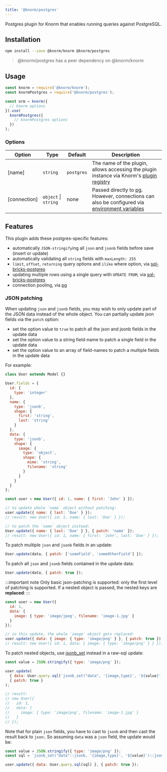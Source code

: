 ```yaml
---
title: '@knorm/postgres'
---
```


Postgres plugin for Knorm that enables running queries against PostgreSQL.

## Installation

```bash
npm install --save @knorm/knorm @knorm/postgres
```

> @knorm/postgres has a peer dependency on @knorm/knorm

## Usage

```js
const knorm = require('@knorm/knorm');
const knormPostgres = require('@knorm/postgres');

const orm = knorm({
  // knorm options
}).use(
  knormPostgres({
    // knormPostgres options
  })
);
```

### Options

| Option       | Type                 | Default    | Description                                                                                                                                                                                                                    |
| ------------ | -------------------- | ---------- | ------------------------------------------------------------------------------------------------------------------------------------------------------------------------------------------------------------------------------ |
| [name]       | `string`             | `postgres` | The name of the plugin, allows accessing the plugin instance via Knorm's [plugin registry](/api.md#knorm-plugins-object)                                                                                                       |
| [connection] | `object` \| `string` | none       | Passed directly to [pg](https://node-postgres.com/features/connecting#programmatic). However, connections can also be configured via [environment variables](https://www.postgresql.org/docs/current/static/libpq-envars.html) |

## Features

This plugin adds these postgres-specific features:

- automatically `JSON-stringify`ing all `json` and `jsonb` fields before save
  (insert or update)
- automatically validating all `string` fields with `maxLength: 255`
- `limit`, `offset`, `returning` query options and `ilike` where option,
  via [sql-bricks-postgres](https://github.com/Suor/sql-bricks-postgres)
- updating multiple rows using a single query with `UPDATE FROM`, via
  [sql-bricks-postgres](https://github.com/Suor/sql-bricks-postgres)
- connection pooling, via [pg](https://node-postgres.com/features/pooling)

### JSON patching

When updating `json` and `jsonb` fields, you may wish to only update part of the
JSON data instead of the whole object. You can partially update json fields via
the `patch` option:

- set the option value to `true` to patch all the json and jsonb fields in the
  update data
- set the option value to a string field-name to patch a single field in the
  update data
- set the option value to an array of field-names to patch a multiple fields
  in the update data

For example:

```js
class User extends Model {}

User.fields = {
  id: {
    type: 'integer'
  },
  name: {
    type: 'jsonb',
    shape: {
      first: 'string',
      last: 'string'
    }
  },
  data: {
    type: 'jsonb',
    shape: {
      image: {
        type: 'object',
        shape: {
          mime: 'string',
          filename: 'string'
        }
      }
    }
  }
};

const user = new User({ id: 1, name: { first: 'John' } });

// to update whole `name` object without patching:
user.update({ name: { last: 'Doe' } });
// result: new User({ id: 1, name: { last: 'Doe' } });

// to patch the `name` object instead:
User.update({ name: { last: 'Doe' } }, { patch: 'name' });
// result: new User({ id: 1, name: { first: 'John', last: 'Doe' } });
```

To patch multiple `json` and `jsonb` fields in an update:

```js
User.update(data, { patch: ['someField', 'someOtherField'] });
```

To patch all `json` and `jsonb` fields contained in the update data:

```js
User.update(data, { patch: true });
```

:::important note
Only basic json-patching is supported: only the first level of patching is
supported. If a nested object is passed, the nested keys are **replaced**:
:::

```js
const user = new User({
  id: 1,
  data: {
    image: { type: 'image/jpeg', filename: 'image-1.jpg' }
  }
});

// in this update, the whole `image` object gets replaced:
user.update({ data: { image: { type: 'image/png' } }, { patch: true });
// result: new User({ id: 1, data: { image: { type: 'image/png' } } });
```

To patch nested objects, use
[jsonb_set](https://www.postgresql.org/docs/9.5/static/functions-json.html)
instead in a raw-sql update:

```js
const value = JSON.stringify({ type: 'image/png' });

user.update(
  { data: User.query.sql(`jsonb_set("data", '{image,type}', '${value}')`) },
  { patch: true }
);

// result:
// new User({
//   id: 1,
//   data: {
//     image: { type: 'image/png', filename: 'image-1.jpg' }
//   }
// });
```

Note that for plain `json` fields, you have to cast to `jsonb` and then cast the
result back to `json`:. So assuming `data` was a `json` field, the update would
be:

```js
const value = JSON.stringify({ type: 'image/png' });
const sql = `jsonb_set("data"::jsonb, '{image,type}', '${value}')::json`;

user.update({ data: User.query.sql(sql) }, { patch: true });
```
